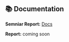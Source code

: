 ## 📚 Documentation 
**Semniar Report:** [Docs](https://onedrive.live.com/:w:/g/personal/3EF49F94E7FBF1CE/EV7rHqTuCopGlZlIvYdb_R4BrzqiZQWjeiPo_A64NCKbyQ?resid=3EF49F94E7FBF1CE!sa41eeb5e0aee468a959948bd875bfd1e&ithint=file%2Cdocx&e=WYKkSo&migratedtospo=true&redeem=aHR0cHM6Ly8xZHJ2Lm1zL3cvYy8zZWY0OWY5NGU3ZmJmMWNlL0VWN3JIcVR1Q29wR2xabEl2WWRiX1I0QnJ6cWlaUVdqZWlQb19BNjROQ0tieVE_ZT1XWUtrU28)  

**Report:** coming soon
